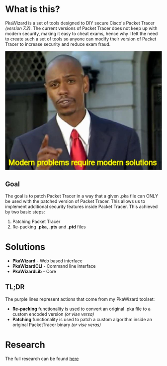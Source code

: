 # What is this?
PkaWizard is a set of tools designed to DIY secure Cisco's Packet Tracer *(version 7.2)*. The current versions of Packet Tracer does not keep up with modern security, making it easy to cheat exams, hence why I felt the need to create such a set of tools so anyone can modify their version of Packet Tracer to increase security and reduce exam fraud.

![Modern problems require modern solutions](https://github.com/ferib/PkaWizard/blob/master/notes/meme.jpg?raw=true)

## Goal
The goal is to patch Packet Tracer in a way that a given .pka file can ONLY be used with the patched version of Packet Tracer. This allows us to implement additional security features inside Packet Tracer. This achieved by two basic steps:
1. Patching Packet Tracer
2. Re-packing **.pka**, **.pts** and **.ptd** files

# Solutions
- **PkaWizard** - Web based interface
- **PkaWizardCLI** - Command line interface
- **PkaWizardLib** - Core

## TL;DR
The purple lines represent actions that come from my PkaWizard toolset:

- **Re-packing** functionality is used to convert an original .pka file to a custom encoded version *(or vise versa)*
- **Patching** functionality is used to patch a custom algorithm inside an original PacketTracer binary *(or vise veras)*

# Research
The full research can be found [here](https://ferib.dev/blog.php?l=post/Protecting_Packet_Tracer_Myself_Because_No_One_Gives_a_Fuck)